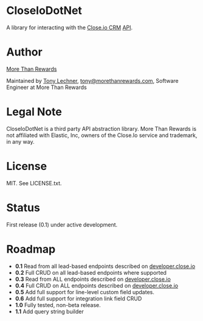 # CloseIoDotNet

A library for interacting with the [Close.io CRM](http://close.io) [API](http://developer.close.io/).

# Author

[More Than Rewards](http://www.morethanrewards.com/)

Maintained by [Tony Lechner](https://github.com/tonymke), tony@morethanrewards.com, Software Engineer at More Than Rewards

# Legal Note

CloseIoDotNet is a third party API abstraction library. More Than Rewards is not 
affiliated with Elastic, Inc, owners of the Close.Io service and trademark, in any way.

# License

MIT. See LICENSE.txt.

# Status

First release (0.1) under active development.

# Roadmap

* **0.1** Read from all lead-based endpoints described on [developer.close.io](http://developer.close.io)
* **0.2** Full CRUD on all lead-based endpoints where supported
* **0.3** Read from ALL endpoints described on [developer.close.io](http://developer.close.io)
* **0.4** Full CRUD on ALL endpoints described on [developer.close.io](http://developer.close.io)
* **0.5** Add full support for line-level custom field updates.
* **0.6** Add full support for integration link field CRUD
* **1.0** Fully tested, non-beta release.
* **1.1** Add query string builder

